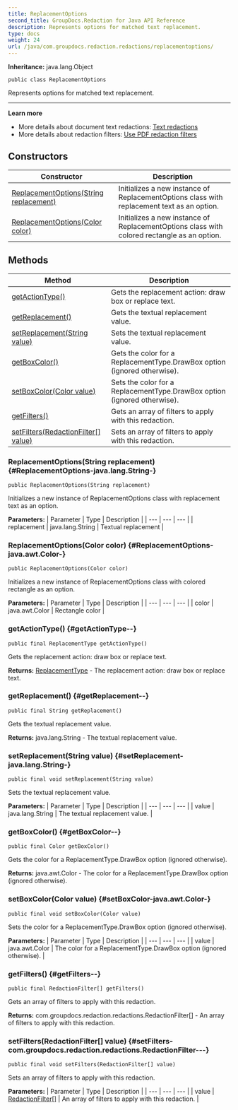 ```yaml
---
title: ReplacementOptions
second_title: GroupDocs.Redaction for Java API Reference
description: Represents options for matched text replacement.
type: docs
weight: 24
url: /java/com.groupdocs.redaction.redactions/replacementoptions/
---
```

**Inheritance:**
java.lang.Object
```
public class ReplacementOptions
```

Represents options for matched text replacement.

--------------------

**Learn more**

 *  More details about document text redactions: [Text redactions][]
 *  More details about redaction filters: [Use PDF redaction filters][]


[Text redactions]: https://docs.groupdocs.com/redaction/java/text-redactions/
[Use PDF redaction filters]: https://docs.groupdocs.com/redaction/java/use-pdf-redaction-filters/
## Constructors

| Constructor | Description |
| --- | --- |
| [ReplacementOptions(String replacement)](#ReplacementOptions-java.lang.String-) | Initializes a new instance of ReplacementOptions class with replacement text as an option. |
| [ReplacementOptions(Color color)](#ReplacementOptions-java.awt.Color-) | Initializes a new instance of ReplacementOptions class with colored rectangle as an option. |
## Methods

| Method | Description |
| --- | --- |
| [getActionType()](#getActionType--) | Gets the replacement action: draw box or replace text. |
| [getReplacement()](#getReplacement--) | Gets the textual replacement value. |
| [setReplacement(String value)](#setReplacement-java.lang.String-) | Sets the textual replacement value. |
| [getBoxColor()](#getBoxColor--) | Gets the color for a  ReplacementType.DrawBox  option (ignored otherwise). |
| [setBoxColor(Color value)](#setBoxColor-java.awt.Color-) | Sets the color for a  ReplacementType.DrawBox  option (ignored otherwise). |
| [getFilters()](#getFilters--) | Gets an array of filters to apply with this redaction. |
| [setFilters(RedactionFilter[] value)](#setFilters-com.groupdocs.redaction.redactions.RedactionFilter---) | Sets an array of filters to apply with this redaction. |
### ReplacementOptions(String replacement) {#ReplacementOptions-java.lang.String-}
```
public ReplacementOptions(String replacement)
```


Initializes a new instance of ReplacementOptions class with replacement text as an option.

**Parameters:**
| Parameter | Type | Description |
| --- | --- | --- |
| replacement | java.lang.String | Textual replacement |

### ReplacementOptions(Color color) {#ReplacementOptions-java.awt.Color-}
```
public ReplacementOptions(Color color)
```


Initializes a new instance of ReplacementOptions class with colored rectangle as an option.

**Parameters:**
| Parameter | Type | Description |
| --- | --- | --- |
| color | java.awt.Color | Rectangle color |

### getActionType() {#getActionType--}
```
public final ReplacementType getActionType()
```


Gets the replacement action: draw box or replace text.

**Returns:**
[ReplacementType](../../com.groupdocs.redaction.redactions/replacementtype) - The replacement action: draw box or replace text.
### getReplacement() {#getReplacement--}
```
public final String getReplacement()
```


Gets the textual replacement value.

**Returns:**
java.lang.String - The textual replacement value.
### setReplacement(String value) {#setReplacement-java.lang.String-}
```
public final void setReplacement(String value)
```


Sets the textual replacement value.

**Parameters:**
| Parameter | Type | Description |
| --- | --- | --- |
| value | java.lang.String | The textual replacement value. |

### getBoxColor() {#getBoxColor--}
```
public final Color getBoxColor()
```


Gets the color for a  ReplacementType.DrawBox  option (ignored otherwise).

**Returns:**
java.awt.Color - The color for a  ReplacementType.DrawBox  option (ignored otherwise).
### setBoxColor(Color value) {#setBoxColor-java.awt.Color-}
```
public final void setBoxColor(Color value)
```


Sets the color for a  ReplacementType.DrawBox  option (ignored otherwise).

**Parameters:**
| Parameter | Type | Description |
| --- | --- | --- |
| value | java.awt.Color | The color for a  ReplacementType.DrawBox  option (ignored otherwise). |

### getFilters() {#getFilters--}
```
public final RedactionFilter[] getFilters()
```


Gets an array of filters to apply with this redaction.

**Returns:**
com.groupdocs.redaction.redactions.RedactionFilter[] - An array of filters to apply with this redaction.
### setFilters(RedactionFilter[] value) {#setFilters-com.groupdocs.redaction.redactions.RedactionFilter---}
```
public final void setFilters(RedactionFilter[] value)
```


Sets an array of filters to apply with this redaction.

**Parameters:**
| Parameter | Type | Description |
| --- | --- | --- |
| value | [RedactionFilter\[\]](../../com.groupdocs.redaction.redactions/redactionfilter) | An array of filters to apply with this redaction. |

